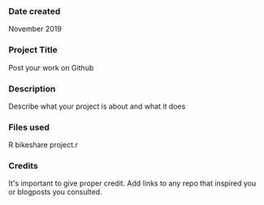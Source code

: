 ### Date created
November 2019

### Project Title
Post your work on Github

### Description
Describe what your project is about and what it does

### Files used
R bikeshare project.r

### Credits
It's important to give proper credit. Add links to any repo that inspired you or blogposts you consulted.



